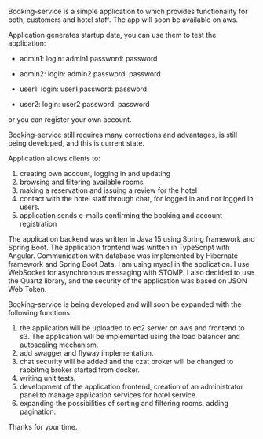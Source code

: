 Booking-service is a simple application to which provides functionality 
for both, customers and hotel staff. The app will soon be available on aws.

Application generates startup data, you can use them to test the application:
- admin1: 
   login: admin1
   password: password

- admin2:
  login: admin2
  password: password

- user1:
  login: user1
  password: password

- user2:
  login: user2
  password: password 

or you can register your own account. 

Booking-service still requires many corrections and advantages, is still being developed, 
and this is current state.

Application allows clients to: 
1) creating own account, logging in and updating
2) browsing and filtering available rooms
3) making a reservation and issuing a review for the hotel
4) contact with the hotel staff through chat, for logged in and not logged in users.
5) application sends e-mails confirming the booking and account registration

The application backend was written in Java 15 using Spring framework and Spring Boot.
The application frontend was written in TypeScript with Angular.
Communication with database was implemented by Hibernate framework and Spring Boot Data.
I am using mysql in the application.
I use WebSocket for asynchronous messaging with STOMP. 
I also decided to use the Quartz library, and the security of the 
application was based on JSON Web Token.

Booking-service is being developed and will soon be expanded with the following functions:
1) the application will be uploaded to ec2 server on aws and frontend to s3. 
   The application will be implemented using the load balancer and autoscaling mechanism.
2) add swagger and flyway implementation.
3) chat security will be added and the czat broker will be 
   changed to rabbitmq broker started from docker.
4) writing unit tests.
5) development of the application frontend, creation of an administrator 
   panel to manage application services for hotel service.
6) expanding the possibilities of sorting and filtering rooms, adding pagination.

Thanks for your time.

